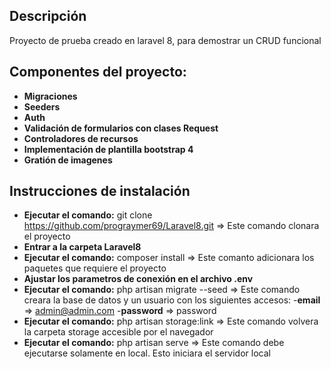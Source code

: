 ## Descripción
Proyecto de prueba creado en laravel 8, para demostrar un CRUD funcional

## Componentes del proyecto:
- **Migraciones**
- **Seeders**
- **Auth**
- **Validación de formularios con clases Request**
- **Controladores de recursos**
- **Implementación de plantilla bootstrap 4**
- **Gratión de imagenes**

## Instrucciones de instalación
- **Ejecutar el comando:** git clone https://github.com/prograymer69/Laravel8.git  => Este comando clonara el proyecto
- **Entrar a la carpeta Laravel8**
- **Ejecutar el comando:** composer install  => Este comanto adicionara los paquetes que requiere el proyecto
- **Ajustar los parametros de conexión en el archivo .env**
- **Ejecutar el comando:** php artisan migrate --seed  => Este comando creara la base de datos y un usuario con los siguientes accesos: 
    -**email** => admin@admin.com
    -**password** => password
- **Ejecutar el comando:** php artisan storage:link => Este comando volvera la carpeta storage accesible por el navegador
- **Ejecutar el comando:** php artisan serve => Este comando debe ejecutarse solamente en local. Esto iniciara el servidor local

